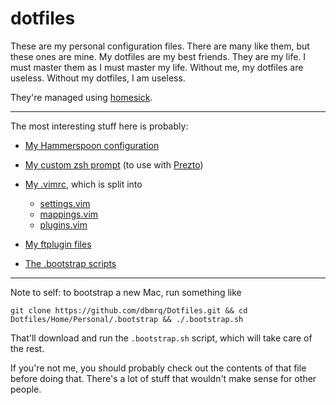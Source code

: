 # dotfiles

These are my personal configuration files. There are many like them, but these
ones are mine. My dotfiles are my best friends. They are my life. I must
master them as I must master my life. Without me, my dotfiles are useless.
Without my dotfiles, I am useless.

They're managed using
[homesick](https://github.com/technicalpickles/homesick).

---

The most interesting stuff here is probably:

- [My Hammerspoon configuration](https://github.com/dbmrq/dotfiles/tree/master/home/.hammerspoon)

- [My custom zsh prompt](https://github.com/dbmrq/dotfiles/tree/master/home/.zprezto/modules/prompt/functions) (to use with [Prezto](https://github.com/sorin-ionescu/prezto))

- [My .vimrc](https://github.com/dbmrq/dotfiles/blob/master/home/.vimrc),
which is split into 
    * [settings.vim](https://github.com/dbmrq/dotfiles/blob/master/home/.vim/settings.vim)
    * [mappings.vim](https://github.com/dbmrq/dotfiles/blob/master/home/.vim/mappings.vim)
    * [plugins.vim](https://github.com/dbmrq/dotfiles/blob/master/home/.vim/plugins.vim)

- [My ftplugin files](https://github.com/dbmrq/dotfiles/tree/master/home/.vim/ftplugin)

- [The .bootstrap scripts](https://github.com/dbmrq/dotfiles/tree/master/home/.bootstrap)

---

Note to self: to bootstrap a new Mac, run something like

    git clone https://github.com/dbmrq/Dotfiles.git && cd Dotfiles/Home/Personal/.bootstrap && ./.bootstrap.sh

That'll download and run the `.bootstrap.sh` script, which will take care of
the rest.

If you're not me, you should probably check out the contents of that file before
doing that. There's a lot of stuff that wouldn't make sense for other people.

